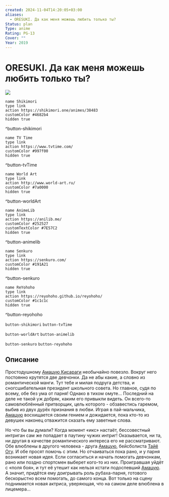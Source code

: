 ```yaml
---
created: 2024-11-04T14:20:05+03:00
aliases:
  - ORESUKI. Да как меня можешь любить только ты?
Status: plan
Type: anime
Rating: PG-13
Cover: ""
Year: 2019
---
```


# ORESUKI. Да как меня можешь любить только ты?

![](https://nyaa.shikimori.one/uploads/poster/animes/38483/aacb4b77698ab20177d3fc468e39054c.jpeg)

```button
name Shikimori
type link
action https://shikimori.one/animes/38483
customColor #4682b4
hidden true
```
^button-shikimori

```button
name TV Time
type link
action https://www.tvtime.com/
customColor #997f00
hidden true
```
^button-tvTime

```button
name World Art
type link
action http://www.world-art.ru/
customColor #7a0000
hidden true
```
^button-worldArt

```button
name AnimeLib
type link
action https://anilib.me/
customColor #252527
customTextColor #7E57C2
hidden true
```
^button-animelib

```button
name Senkuro
type link
action https://senkuro.com/
customColor #191A21
hidden true
```
^button-senkuro

```button
name ReYohoho
type link
action https://reyohoho.github.io/reyohoho/
customColor #1c1c1c
hidden true
```
^button-reyohoho

`button-shikimori` `button-tvTime`

`button-worldArt` `button-animelib`

`button-senkuro` `button-reyohoho`

## Описание

Простодушному [Амацую Кисараги](https://shikimori.one/characters/148927-amatsuyu-kisaragi) необычайно повезло. Вокруг него постоянно крутятся две девчонки. Да не абы какие, а словно из романтической манги. Тут тебе и милая подруга детства, и сногсшибательная президент школьного совета. Но главное, судя по всему, обе без ума от парня! Однако в тихом омуте... Последний на деле не такой уж добряк, каким его привыкли видеть. Он всего-то самовлюблённый притворщик, цель которого - обзавестись гаремом, выбив из двух дурёх признания в любви. Играя в пай-мальчика, [Амацую](https://shikimori.one/characters/148927-amatsuyu-kisaragi) восхищается своим гением и дожидается, пока кто-то из девушек наконец отважится сказать ему заветные слова.

Но что бы вы думали? Когда момент «икс» настаёт, бессовестный интриган сам же попадает в паутину чужих интриг! Оказывается, ни та, ни другая в качестве романтического интереса его не рассматривают. Обе влюблены в другого человека - друга [Амацую](https://shikimori.one/characters/148927-amatsuyu-kisaragi), бейсболиста [Тайё Огу](https://shikimori.one/characters/148929-taiyou-ooga). И обе просят помочь с этим. Но отчаиваться пока рано, и у парня возникает новая идея. Если согласиться и начать помогать девчонкам, рано или поздно спортсмен выберет кого-то из них. Проигравшая уйдёт с «поля боя», и тут её утешит как нельзя кстати подоспевший [Амацую](https://shikimori.one/characters/148927-amatsuyu-kisaragi). А значит, придётся ему доигрывать роль рубаха-парня, готового бескорыстно всем помогать, до самого конца. Вот только на сцену поднимается новая актриса, уверяющая, что на самом деле влюблена в лицемера...

